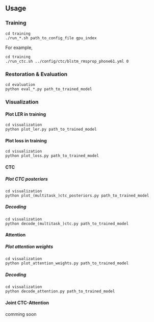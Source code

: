 ## Usage
### Training
```
cd training
./run_*.sh path_to_config_file gpu_index
```
For example,
```
cd training
./run_ctc.sh ../config/ctc/blstm_rmsprop_phone61.yml 0
```

### Restoration & Evaluation
```
cd evaluation
python eval_*.py path_to_trained_model
```

### Visualization
#### Plot LER in training
```
cd visualization
python plot_ler.py path_to_trained_model
```
#### Plot loss in training
```
cd visualization
python plot_loss.py path_to_trained_model
```
#### CTC
##### Plot CTC posteriors
```
cd visualization
python plot_(multitask_)ctc_posteriors.py path_to_trained_model
```
##### Decoding
```
cd visualization
python decode_(multitask_)ctc.py path_to_trained_model
```
#### Attention
##### Plot attention weights
```
cd visualization
python plot_attention_weights.py path_to_trained_model
```
##### Decoding
```
cd visualization
python decode_attention.py path_to_trained_model
```
#### Joint CTC-Attention
comming soon
